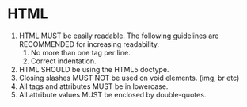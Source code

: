 # HTML

1. HTML MUST be easily readable. The following guidelines are RECOMMENDED for increasing readability.
    1. No more than one tag per line.
    1. Correct indentation.
1. HTML SHOULD be using the HTML5 doctype.
1. Closing slashes MUST NOT be used on void elements. (img, br etc)
1. All tags and attributes MUST be in lowercase.
1. All attribute values MUST be enclosed by double-quotes.

